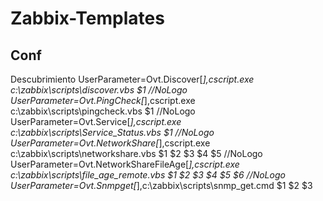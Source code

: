 # Zabbix-Templates

## Conf
Descubrimiento
UserParameter=Ovt.Discover[*],cscript.exe c:\zabbix\scripts\discover.vbs $1 //NoLogo
UserParameter=Ovt.PingCheck[*],cscript.exe c:\zabbix\scripts\pingcheck.vbs $1 //NoLogo
UserParameter=Ovt.Service[*],cscript.exe c:\zabbix\scripts\Service_Status.vbs $1 //NoLogo
UserParameter=Ovt.NetworkShare[*],cscript.exe c:\zabbix\scripts\networkshare.vbs $1 $2 $3 $4 $5 //NoLogo
UserParameter=Ovt.NetworkShareFileAge[*],cscript.exe c:\zabbix\scripts\file_age_remote.vbs $1 $2 $3 $4 $5 $6 //NoLogo
UserParameter=Ovt.Snmpget[*],c:\zabbix\scripts\snmp_get.cmd $1 $2 $3